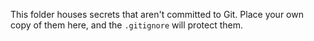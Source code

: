 This folder houses secrets that aren't committed to Git.
Place your own copy of them here, and the `.gitignore` will protect them.
